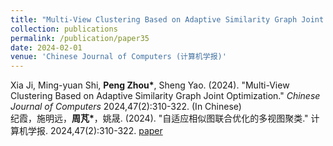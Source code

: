 ```yaml
---
title: "Multi-View Clustering Based on Adaptive Similarity Graph Joint Optimization (自适应相似图联合优化的多视图聚类)"
collection: publications
permalink: /publication/paper35
date: 2024-02-01
venue: 'Chinese Journal of Computers (计算机学报)'
---
```


Xia Ji, Ming-yuan Shi, **Peng Zhou\***, Sheng Yao. (2024). &quot;Multi-View Clustering Based on Adaptive Similarity Graph Joint Optimization.&quot; <i>Chinese Journal of Computers</i> 2024,47(2):310-322. (In Chinese) <br/>纪霞，施明远，**周芃\***，姚晟. (2024). &quot;自适应相似图联合优化的多视图聚类.&quot; 计算机学报. 2024,47(2):310-322. [paper](http://Doctor-Nobody.github.io/papers/计算机学报2024.pdf) 